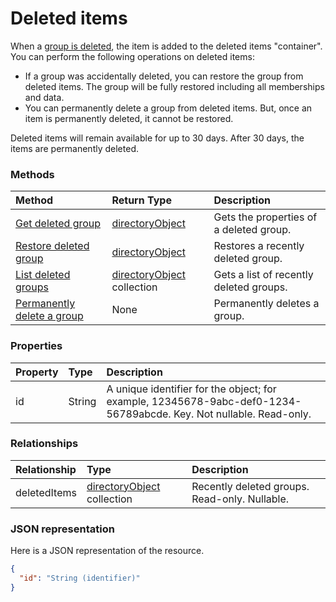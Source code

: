 # Deleted items

When a [group is deleted](../api/group_delete.md), the item is added to the deleted items "container". You can perform the following operations on deleted items:

* If a group was accidentally deleted, you can restore the group from deleted items. The group will be fully restored including all memberships and data.
* You can permanently delete a group from deleted items. But, once an item is permanently deleted, it cannot be restored.

Deleted items will remain available for up to 30 days. After 30 days, the items are permanently deleted.

### Methods

| Method         | Return Type | Description |
|:---------------|:------------|:------------|
|[Get deleted group](../api/directory_get.md) | [directoryObject](directoryobject.md) | Gets the properties of a deleted group. |
|[Restore deleted group](../api/directory_post_deleteditems.md) |[directoryObject](directoryobject.md)| Restores a recently deleted group. |
|[List deleted groups](../api/directory_list_deleteditems.md) |[directoryObject](directoryobject.md) collection| Gets a list of recently deleted groups. |
|[Permanently delete a group](../api/directory_delete.md) | None | Permanently deletes a group. |

### Properties
| Property   | Type |Description|
|:---------------|:--------|:----------|
|id|String| A unique identifier for the object; for example, 12345678-9abc-def0-1234-56789abcde. Key. Not nullable. Read-only.|

### Relationships
| Relationship | Type	|Description|
|:---------------|:--------|:----------|
|deletedItems|[directoryObject](directoryobject.md) collection| Recently deleted groups. Read-only. Nullable.|

### JSON representation

Here is a JSON representation of the resource.

<!-- {
  "blockType": "resource",
  "optionalProperties": [

  ],
  "@odata.type": "microsoft.graph.directory"
}-->

```json
{
  "id": "String (identifier)"
}
```

<!-- uuid: 8fcb5dbc-d5aa-4681-8e31-b001d5168d79
2015-10-25 14:57:30 UTC -->
<!-- {
  "type": "#page.annotation",
  "description": "directory resource",
  "keywords": "",
  "section": "documentation",
  "tocPath": ""
}-->